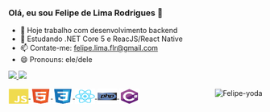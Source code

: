 ### Olá, eu sou Felipe de Lima Rodrigues 👋

- 🔭 Hoje trabalho com desenvolvimento backend
- 🌱 Estudando .NET Core 5 e ReacJS/React Native
- 📫 Contate-me: felipe.lima.flr@gmail.com
- 😄 Pronouns: ele/dele

<div>
  <a href="https://github.com/felipelr">
  <img height="180em" src="https://github-readme-stats.vercel.app/api?username=felipelr&show_icons=true&theme=dracula&include_all_commits=true&count_private=true"/>
  <img height="180em" src="https://github-readme-stats.vercel.app/api/top-langs/?username=felipelr&layout=compact&langs_count=7&theme=dracula"/>
</div>
<div style="display: inline_block"><br>
  <img align="center" alt="Felipe-Js" height="30" width="40" src="https://raw.githubusercontent.com/devicons/devicon/master/icons/javascript/javascript-plain.svg">
  <img align="center" alt="Felipe-HTML" height="30" width="40" src="https://raw.githubusercontent.com/devicons/devicon/master/icons/html5/html5-original.svg">
  <img align="center" alt="Felipe-CSS" height="30" width="40" src="https://raw.githubusercontent.com/devicons/devicon/master/icons/css3/css3-original.svg">
  <img align="center" alt="Felipe-React" height="30" width="40" src="https://raw.githubusercontent.com/devicons/devicon/master/icons/react/react-original.svg">
  <img align="center" alt="Felipe-PHP" height="30" width="40" src="https://github.com/devicons/devicon/blob/master/icons/php/php-original.svg">
  <img align="center" alt="Felipe-Csharp" height="30" width="40" src="https://raw.githubusercontent.com/devicons/devicon/master/icons/csharp/csharp-original.svg">
  <img align="right" alt="Felipe-yoda" src="https://cdn.discordapp.com/attachments/795358919417397249/825430589581688872/hi.gif">
</div>
